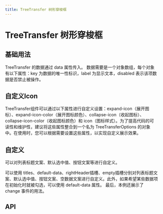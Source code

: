 ```yaml
---
title: TreeTransfer 树形穿梭框
---
```


# TreeTransfer 树形穿梭框

## 基础用法

TreeTransfer 的数据通过 data 属性传入。 数据需要是一个对象数组，每个对象有以下属性：key 为数据的唯一性标识，label 为显示文本，disabled 表示该项数据是否禁止被操作。

<preview path="./def" />

## 自定义Icon

TreeTransfer组件可以通过以下属性进行自定义设置：expand-icon（展开图标）、expand-icon-color（展开图标颜色）、collapse-icon（收起图标）、collapse-icon-color（收起图标颜色）和 icon（图标样式）。为了提高代码的可读性和维护性，建议将这些属性整合到一个名为 TreeTransferOptions 的对象中。在使用时，您可以根据需要设置这些属性，以实现自定义展示效果。

<preview path="./customIconTreeTransfer" />

## 自定义

可以对列表标题文案、默认选中值、按钮文案等进行自定义。

可以使用 titles、default-data、rightHeader插槽、empty插槽分别对列表标题文案、默认选中值、按钮文案、空数据文案进行自定义。此外，如果希望某些数据项在初始化时就被勾选，可以使用 default-data 属性。 最后，本例还展示了 change 事件的用法。

<preview path="./customTreeTransfer" />

## API

<API src="./tree_transfer.json" lang="zh"></API>
